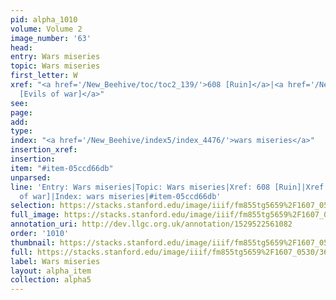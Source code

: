 ```yaml
---
pid: alpha_1010
volume: Volume 2
image_number: '63'
head: 
entry: Wars miseries
topic: Wars miseries
first_letter: W
xref: "<a href='/New_Beehive/toc/toc2_139/'>608 [Ruin]</a>|<a href='/New_Beehive/toc/toc2_277/'>1416
  [Evils of war]</a>"
see: 
page: 
add: 
type: 
index: "<a href='/New_Beehive/index5/index_4476/'>wars miseries</a>"
insertion_xref: 
insertion: 
item: "#item-05ccd66db"
unparsed: 
line: 'Entry: Wars miseries|Topic: Wars miseries|Xref: 608 [Ruin]|Xref: 1416 [Evils
  of war]|Index: wars miseries|#item-05ccd66db'
selection: https://stacks.stanford.edu/image/iiif/fm855tg5659%2F1607_0530/360,3661,2970,428/full/0/default.jpg
full_image: https://stacks.stanford.edu/image/iiif/fm855tg5659%2F1607_0530/full/full/0/default.jpg
annotation_uri: http://dev.llgc.org.uk/annotation/1529522561082
order: '1010'
thumbnail: https://stacks.stanford.edu/image/iiif/fm855tg5659%2F1607_0530/360,3661,600,180/250,/0/default.jpg
full: https://stacks.stanford.edu/image/iiif/fm855tg5659%2F1607_0530/360,3661,2970,428/full/0/default.jpg
label: Wars miseries
layout: alpha_item
collection: alpha5
---
```

